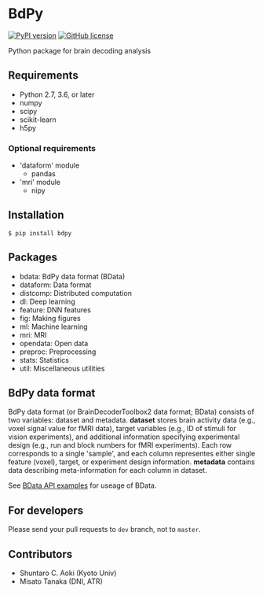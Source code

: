 # BdPy

[![PyPI version](https://badge.fury.io/py/bdpy.svg)](https://badge.fury.io/py/bdpy)
[![GitHub license](https://img.shields.io/github/license/KamitaniLab/bdpy)](https://github.com/KamitaniLab/bdpy/blob/master/LICENSE)

Python package for brain decoding analysis

## Requirements

- Python 2.7, 3.6, or later
- numpy
- scipy
- scikit-learn
- h5py

### Optional requirements

- 'dataform' module
    - pandas
- 'mri' module
    - nipy

## Installation

``` shell
$ pip install bdpy
```

## Packages

- bdata: BdPy data format (BData)
- dataform: Data format
- distcomp: Distributed computation
- dl: Deep learning
- feature: DNN features
- fig: Making figures
- ml: Machine learning
- mri: MRI
- opendata: Open data
- preproc: Preprocessing
- stats: Statistics
- util: Miscellaneous utilities

## BdPy data format

BdPy data format (or BrainDecoderToolbox2 data format; BData) consists of two variables: dataset and metadata. **dataset** stores brain activity data (e.g., voxel signal value for fMRI data), target variables (e.g., ID of stimuli for vision experiments), and additional information specifying experimental design (e.g., run and block numbers for fMRI experiments). Each row corresponds to a single 'sample', and each column representes either single feature (voxel), target, or experiment design information. **metadata** contains data describing meta-information for each column in dataset.

See [BData API examples](https://github.com/KamitaniLab/bdpy/blob/master/docs/bdata_api_examples.md) for useage of BData.

## For developers

Please send your pull requests to `dev` branch, not to `master`.

## Contributors

- Shuntaro C. Aoki (Kyoto Univ)
- Misato Tanaka (DNI, ATR)
